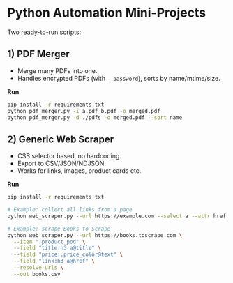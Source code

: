 # Python Automation Mini-Projects

Two ready-to-run scripts:

## 1) PDF Merger
- Merge many PDFs into one.
- Handles encrypted PDFs (with `--password`), sorts by name/mtime/size.

**Run**
```bash
pip install -r requirements.txt
python pdf_merger.py -i a.pdf b.pdf -o merged.pdf
python pdf_merger.py -d ./pdfs -o merged.pdf --sort name
```

## 2) Generic Web Scraper
- CSS selector based, no hardcoding.
- Export to CSV/JSON/NDJSON.
- Works for links, images, product cards etc.

**Run**
```bash
pip install -r requirements.txt

# Example: collect all links from a page
python web_scraper.py --url https://example.com --select a --attr href --out links.csv

# Example: scrape Books to Scrape
python web_scraper.py --url https://books.toscrape.com \
  --item ".product_pod" \
  --field "title:h3 a@title" \
  --field "price:.price_color@text" \
  --field "link:h3 a@href" \
  --resolve-urls \
  --out books.csv
```
